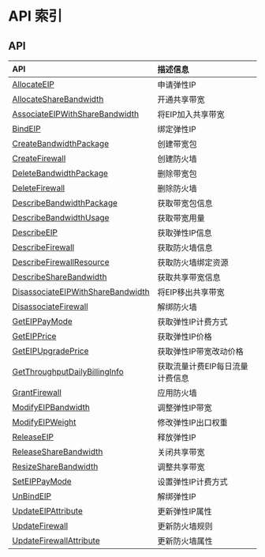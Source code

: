 # API 索引

## API

| API | 描述信息 |
|:---|:---|
|[AllocateEIP](api/unet-api/allocate_eip)|申请弹性IP|
|[AllocateShareBandwidth](api/unet-api/allocate_share_bandwidth)|开通共享带宽|
|[AssociateEIPWithShareBandwidth](api/unet-api/associate_eip_with_share_bandwidth)|将EIP加入共享带宽|
|[BindEIP](api/unet-api/bind_eip)|绑定弹性IP|
|[CreateBandwidthPackage](api/unet-api/create_bandwidth_package)|创建带宽包|
|[CreateFirewall](api/unet-api/create_firewall)|创建防火墙|
|[DeleteBandwidthPackage](api/unet-api/delete_bandwidth_package)|删除带宽包|
|[DeleteFirewall](api/unet-api/delete_firewall)|删除防火墙|
|[DescribeBandwidthPackage](api/unet-api/describe_bandwidth_package)|获取带宽包信息|
|[DescribeBandwidthUsage](api/unet-api/describe_bandwidth_usage)|获取带宽用量|
|[DescribeEIP](api/unet-api/describe_eip)|获取弹性IP信息|
|[DescribeFirewall](api/unet-api/describe_firewall)|获取防火墙信息|
|[DescribeFirewallResource](api/unet-api/describe_firewall_resource)|获取防火墙绑定资源|
|[DescribeShareBandwidth](api/unet-api/describe_share_bandwidth)|获取共享带宽信息|
|[DisassociateEIPWithShareBandwidth](api/unet-api/disassociate_eip_with_share_bandwidth)|将EIP移出共享带宽|
|[DisassociateFirewall](api/unet-api/disassociate_firewall)|解绑防火墙|
|[GetEIPPayMode](api/unet-api/get_eip_pay_mode)|获取弹性IP计费方式|
|[GetEIPPrice](api/unet-api/get_eip_price)|获取弹性IP价格|
|[GetEIPUpgradePrice](api/unet-api/get_eip_upgrade_price)|获取弹性IP带宽改动价格|
|[GetThroughputDailyBillingInfo](api/unet-api/get_throughput_daily_billing_info)|获取流量计费EIP每日流量计费信息|
|[GrantFirewall](api/unet-api/grant_firewall)|应用防火墙|
|[ModifyEIPBandwidth](api/unet-api/modify_eip_bandwidth)|调整弹性IP带宽|
|[ModifyEIPWeight](api/unet-api/modify_eip_weight)|修改弹性IP出口权重|
|[ReleaseEIP](api/unet-api/release_eip)|释放弹性IP|
|[ReleaseShareBandwidth](api/unet-api/release_share_bandwidth)|关闭共享带宽|
|[ResizeShareBandwidth](api/unet-api/resize_share_bandwidth)|调整共享带宽|
|[SetEIPPayMode](api/unet-api/set_eip_pay_mode)|设置弹性IP计费方式|
|[UnBindEIP](api/unet-api/un_bind_eip)|解绑弹性IP|
|[UpdateEIPAttribute](api/unet-api/update_eip_attribute)|更新弹性IP属性|
|[UpdateFirewall](api/unet-api/update_firewall)|更新防火墙规则|
|[UpdateFirewallAttribute](api/unet-api/update_firewall_attribute)|更新防火墙属性|
